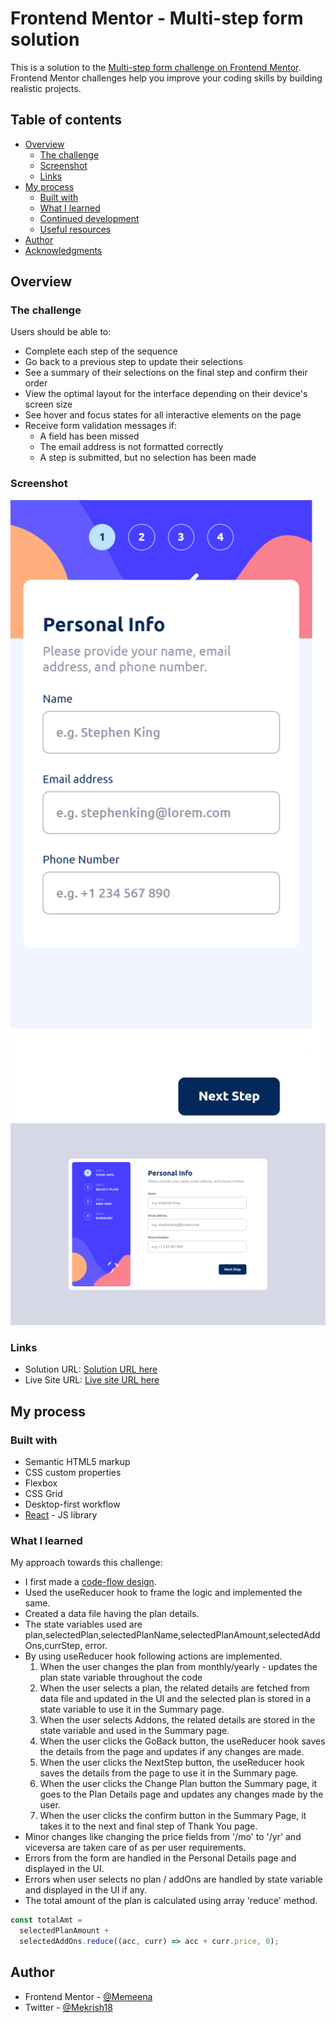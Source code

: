# Frontend Mentor - Multi-step form solution

This is a solution to the [Multi-step form challenge on Frontend Mentor](https://www.frontendmentor.io/challenges/multistep-form-YVAnSdqQBJ). Frontend Mentor challenges help you improve your coding skills by building realistic projects.

## Table of contents

- [Overview](#overview)
  - [The challenge](#the-challenge)
  - [Screenshot](#screenshot)
  - [Links](#links)
- [My process](#my-process)
  - [Built with](#built-with)
  - [What I learned](#what-i-learned)
  - [Continued development](#continued-development)
  - [Useful resources](#useful-resources)
- [Author](#author)
- [Acknowledgments](#acknowledgments)

## Overview

### The challenge

Users should be able to:

- Complete each step of the sequence
- Go back to a previous step to update their selections
- See a summary of their selections on the final step and confirm their order
- View the optimal layout for the interface depending on their device's screen size
- See hover and focus states for all interactive elements on the page
- Receive form validation messages if:
  - A field has been missed
  - The email address is not formatted correctly
  - A step is submitted, but no selection has been made

### Screenshot

![](./Mobile_Screenshot_Multi_Step_Form.png)
![](./Desktop_Screenshot_Multi_Step_Form.png)

### Links

- Solution URL: [Solution URL here](https://your-solution-url.com)
- Live Site URL: [Live site URL here](https://your-live-site-url.com)

## My process

### Built with

- Semantic HTML5 markup
- CSS custom properties
- Flexbox
- CSS Grid
- Desktop-first workflow
- [React](https://reactjs.org/) - JS library

### What I learned

My approach towards this challenge:

- I first made a [code-flow design](./code-design.png).
- Used the useReducer hook to frame the logic and implemented the same.
- Created a data file having the plan details.
- The state variables used are plan,selectedPlan,selectedPlanName,selectedPlanAmount,selectedAddOns,currStep, error.
- By using useReducer hook following actions are implemented.
  1. When the user changes the plan from monthly/yearly - updates the plan state variable throughout the code
  2. When the user selects a plan, the related details are fetched from data file and updated in the UI and the selected plan is stored in a state variable to use it in the Summary page.
  3. When the user selects Addons, the related details are stored in the state variable and used in the Summary page.
  4. When the user clicks the GoBack button, the useReducer hook saves the details from the page and updates if any changes are made.
  5. When the user clicks the NextStep button, the useReducer hook saves the details from the page to use it in the Summary page.
  6. When the user clicks the Change Plan button the Summary page, it goes to the Plan Details page and updates any changes made by the user.
  7. When the user clicks the confirm button in the Summary Page, it takes it to the next and final step of Thank You page.
- Minor changes like changing the price fields from '/mo' to '/yr' and viceversa are taken care of as per user requirements.
- Errors from the form are handled in the Personal Details page and displayed in the UI.
- Errors when user selects no plan / addOns are handled by state variable and displayed in the UI if any.
- The total amount of the plan is calculated using array 'reduce' method.

```js
const totalAmt =
  selectedPlanAmount +
  selectedAddOns.reduce((acc, curr) => acc + curr.price, 0);
```

## Author

- Frontend Mentor - [@Memeena](https://www.frontendmentor.io/profile/Memeena)
- Twitter - [@Mekrish18](https://www.twitter.com/Mekrish18)
